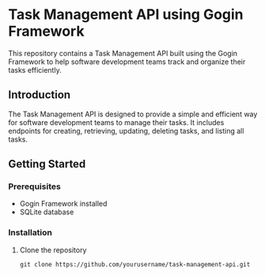 # Task Management API using Gogin Framework

This repository contains a Task Management API built using the Gogin Framework to help software development teams track and organize their tasks efficiently.



## Introduction
The Task Management API is designed to provide a simple and efficient way for software development teams to manage their tasks. It includes endpoints for creating, retrieving, updating, deleting tasks, and listing all tasks.

## Getting Started
### Prerequisites
- Gogin Framework installed
- SQLite database

### Installation
1. Clone the repository
   ```
   git clone https://github.com/yourusername/task-management-api.git
   ```
